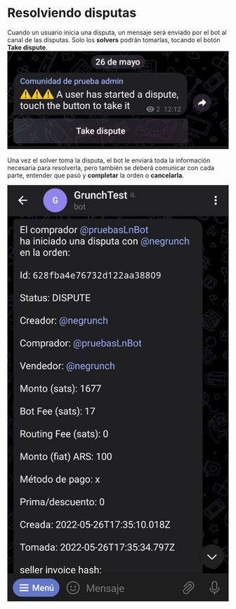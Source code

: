 # Resolviendo disputas

Cuando un usuario inicia una disputa, un mensaje será enviado por el bot al canal de las disputas. Solo los **solvers** podrán tomarlas, tocando el botón **Take dispute**.
![Disputa Captura](./assets/images/dispute.jpg)

Una vez el solver toma la disputa, el bot le enviará toda la información necesaria para resolverla, pero también se deberá comunicar con cada parte, entender que pasó y **completar** la orden o **cancelarla**.

![Disputa detalles captura](./assets/images/dispute-detail.jpg)


